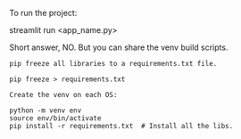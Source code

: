 To run the project:

streamlit run <app_name.py>






Short answer, NO. But you can share the venv build scripts.

    pip freeze all libraries to a requirements.txt file.

    pip freeze > requirements.txt

    Create the venv on each OS:

    python -m venv env
    source env/bin/activate
    pip install -r requirements.txt  # Install all the libs.

